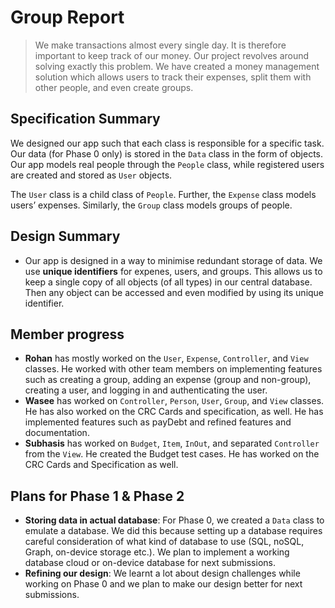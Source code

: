 # Group Report
 
> We make transactions almost every single day. It is therefore important to keep track of our money. Our project revolves around solving exactly this problem. We have created a money management solution which allows users to track their expenses, split them with other people, and even create groups. 

## Specification Summary
We designed our app such that each class is responsible for a specific task. Our data (for Phase 0 only) is stored in the `Data` class in the form of objects. Our app models real people through the `People` class, while registered users are created and stored as `User` objects.

The `User` class is a child class of `People`. Further, the `Expense` class models users’ expenses. Similarly, the `Group` class models groups of people.

## Design Summary
- Our app is designed in a way to minimise redundant storage of data. We use **unique identifiers** for expenes, users, and groups. This allows us to keep a single copy of all objects (of all types) in our central database. Then any object can be accessed and even modified by using its unique identifier.

## Member progress
- **Rohan** has mostly worked on the `User`, `Expense`, `Controller`, and `View` classes. He worked with other team members on implementing features such as creating a group, adding an expense (group and non-group), creating a user, and logging in and authenticating the user.
- **Wasee** has worked on `Controller`, `Person`, `User`, `Group`, and `View` classes. He has also worked on the CRC Cards and specification, as well. He has implemented features such as payDebt and refined features and documentation. 
- **Subhasis** has worked on `Budget`, `Item`, `InOut`, and separated `Controller` from the `View`. He created the Budget test cases. He has worked on the CRC Cards and Specification as well.

## Plans for Phase 1 & Phase 2
- **Storing data in actual database**: For Phase 0, we created a `Data` class to emulate a database. We did this because setting up a database requires careful consideration of what kind of database to use (SQL, noSQL, Graph, on-device storage etc.). We plan to implement a working database cloud or on-device database for next submissions.
- **Refining our design**: We learnt a lot about design challenges while working on Phase 0 and we plan to make our design better for next submissions.
